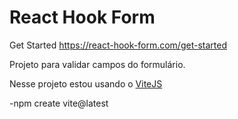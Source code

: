 # React Hook Form

Get Started https://react-hook-form.com/get-started

Projeto para validar campos do formulário. 

Nesse projeto estou usando o <a href="https://vitejs.dev/">ViteJS</a>

-npm create vite@latest


